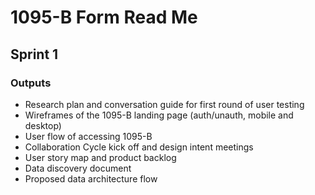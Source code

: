 # 1095-B Form Read Me

## Sprint 1

### Outputs
* Research plan and conversation guide for first round of user testing
* Wireframes of the 1095-B landing page (auth/unauth, mobile and desktop)
* User flow of accessing 1095-B
* Collaboration Cycle kick off and design intent meetings
* User story map and product backlog
* Data discovery document
* Proposed data architecture flow
